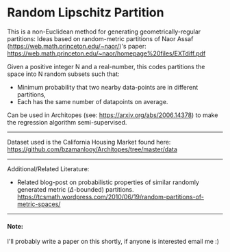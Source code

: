 # Random Lipschitz Partition

This is a non-Euclidean method for generating geometrically-regular partitions:
Ideas based on random-metric partitions of Naor Assaf (https://web.math.princeton.edu/~naor/)'s paper:
https://web.math.princeton.edu/~naor/homepage%20files/EXTdiff.pdf


Given a positive integer N and a real-number, this codes partitions the space into N random subsets such that:

 - Minimum probability that two nearby data-points are in different partitions,
 - Each has the same number of datapoints on average.
 
Can be used in Architopes (see: https://arxiv.org/abs/2006.14378) to make the regression algorithm semi-supervised.  

---------------------------------
Dataset used is the California Housing Market found here:
https://github.com/bzamanlooy/Architopes/tree/master/data


--------------------------------
Additional/Related Literature:

- Related blog-post on probabilistic properties of similar randomly generated metric ($\Delta$-bounded) partitions.  
https://tcsmath.wordpress.com/2010/06/19/random-partitions-of-metric-spaces/



------
#### Note:
I'll probably write a paper on this shortly, if anyone is interested email me :)
